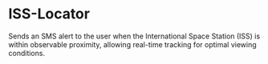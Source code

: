 # ISS-Locator
Sends an SMS alert to the user when the International Space Station (ISS) is within observable proximity, allowing real-time tracking for optimal viewing conditions.
